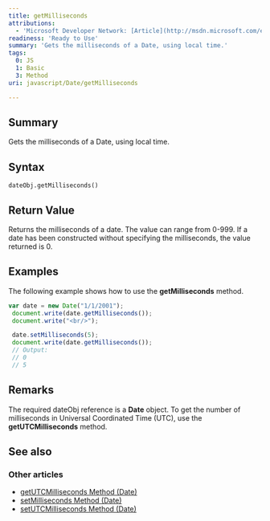 ```yaml
---
title: getMilliseconds
attributions:
  - 'Microsoft Developer Network: [Article](http://msdn.microsoft.com/en-us/library/ie/52s3k2tf(v=vs.94).aspx)'
readiness: 'Ready to Use'
summary: 'Gets the milliseconds of a Date, using local time.'
tags:
  0: JS
  1: Basic
  3: Method
uri: javascript/Date/getMilliseconds

---
```

## Summary

Gets the milliseconds of a Date, using local time.

## Syntax

    dateObj.getMilliseconds()

## Return Value

Returns the milliseconds of a date. The value can range from 0-999. If a date has been constructed without specifying the milliseconds, the value returned is 0.

## Examples

The following example shows how to use the **getMilliseconds** method.

``` js
var date = new Date("1/1/2001");
 document.write(date.getMilliseconds());
 document.write("<br/>");

 date.setMilliseconds(5);
 document.write(date.getMilliseconds());
 // Output:
 // 0
 // 5
```

## Remarks

The required dateObj reference is a **Date** object. To get the number of milliseconds in Universal Coordinated Time (UTC), use the **getUTCMilliseconds** method.

## See also

### Other articles

-   [getUTCMilliseconds Method (Date)](/javascript/Date/getUTCMilliseconds)
-   [setMilliseconds Method (Date)](/javascript/Date/setMilliseconds)
-   [setUTCMilliseconds Method (Date)](/javascript/Date/setUTCMilliseconds)

